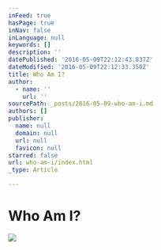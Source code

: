 ```yaml
---
inFeed: true
hasPage: true
inNav: false
inLanguage: null
keywords: []
description: ''
datePublished: '2016-05-09T22:12:43.837Z'
dateModified: '2016-05-09T22:12:33.350Z'
title: Who Am I?
author:
  - name: ''
    url: ''
sourcePath: _posts/2016-05-09-who-am-i.md
authors: []
publisher:
  name: null
  domain: null
  url: null
  favicon: null
starred: false
url: who-am-i/index.html
_type: Article

---
```

# Who Am I?
![](https://s3-us-west-2.amazonaws.com/the-grid-img/p/af87b706985e42ec238102a7425fadf7a1a6567b.jpg)